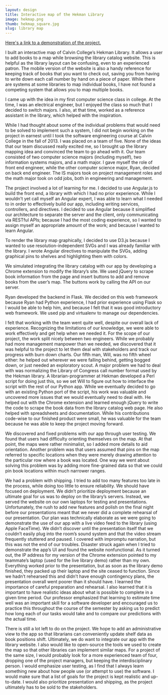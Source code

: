 ```yaml
---
layout: design
title: Interactive map of the Hekman Library
image: hekmap.png
thumb: hekmap_square.jpg
slug: library map
---
```

[Here's a link to a demonstration of the project.](http://hekmap.herokuapp.com/42)

I built an interactive map of Calvin College’s Hekman Library. It allows a user to add books to a map while browsing the library catalog website. This is helpful as the library layout can be confusing, even to an experienced patron. The mobile version of the website is also a handy reference for keeping track of books that you want to check out, saving you from having to write down each call number by hand on a piece of paper. While there are systems at some libraries to map individual books, I have not found a competing system that allows you to map multiple books.

I came up with the idea in my first computer science class in college. At the time, I was an electrical engineer, but I enjoyed the class so much that I decided to switch majors. I also, at that time, worked as a reference assistant in the library, which helped with the inspiration.

While I had thought about some of the individual problems that would need to be solved to implement such a system, I did not begin working on the project in earnest until I took the software engineering course at Calvin College in the fall of 2013. I was placed on a team of five. None of the ideas that our team discussed really excited me, so I brought up the library mapping idea and convinced the team to go ahead with it. Our team consisted of two computer science majors (including myself), two information systems majors, and a math major. I gave myself the role of front end engineer, while the other computer science major, Ryan, decided on back end engineer. The IS majors took on project management roles and the math major took on odd jobs, both in engineering and management.

The project involved a lot of learning for me. I decided to use Angular.js to build the front end, a library with which I had no prior experience. While I wouldn’t yet call myself an Angular expert, I was able to learn what I needed to in order to effectively build our app, including writing services, controllers, and directives. I decided to use Angular because it simplified our architecture to separate the server and the client, only communicating via RESTful APIs; because I had the most coding experience, so I wanted to assign myself an appropriate amount of the work; and because I wanted to learn Angular.

To render the library map graphically, I decided to use D3.js because I wanted to use resolution-independent SVGs and I was already familiar with the library. I wrote Angular directives to manipulate the SVGs, adding graphical pins to shelves and highlighting them with colors.

We simulated integrating the library catalog with our app by developing a Chrome extension to modify the library’s site. We used jQuery to scrape book information from the page and insert buttons to add and remove books from the user’s map. The buttons work by calling the API on our server.

Ryan developed the backend in Flask. We decided on this web framework because Ryan had Python experience, I had prior experience using Flask so I would be able to help him, and because I felt that it was good introductory web framework. We used pip and virtualenv to manage our dependencies.

I felt that working with the team went quite well, despite our overall lack of experience. Recognizing the limitations of our knowledge, we were able to work effectively and get help when we needed it. For the scope of our project, the work split nicely between two engineers. While we probably had more management manpower than we needed, we discovered that it was helpful to the project to let them deal with stakeholders and track our progress with burn down charts. Our fifth man, Will, was no fifth wheel either: he helped out wherever we were falling behind, getting bogged down, or just needed an exploratory scout. A major problem we had to deal with was normalizing the Library of Congress call number format used by the Hekman library. A librarian-programmer at Hekman developed a Perl script for doing just this, so we set Will to figure out how to interface the script with the rest of our Python app. While we eventually decided to go with an existing Python port of the script, his work was valuable and uncovered more issues that we would eventually need to deal with. He helped out with the Chrome extension and learned enough jQuery to write the code to scrape the book data from the library catalog web page. He also helped with spreadsheets and documentation. While his contributions code-wise to our finished product were small, he was valuable for the team because he was able to keep the project moving forward.

We discovered and fixed problems with our app through user testing. We found that users had difficulty orienting themselves on the map. At that point, the maps were rather minimalist, so I added more details to aid orientation. Another problem was that users assumed that pins on the map referred to specific locations when they were merely drawing attention to the particular row where a book was located. One way we went about solving this problem was by adding more fine-grained data so that we could pin book locations within much narrower ranges.

We had a problem with shipping. I tried to add too many features too late in the process, while doing too little to ensure reliability. We should have focused on deployment. We didn’t prioritize deployment because an ultimate goal for us was to deploy on the library’s servers. Instead, we served the website on our own laptops for testing and presentations. Unfortunately, the rush to add new features and polish on the final night before our presentations meant that we never did a complete rehearsal of our presentation. Our plan was technically elaborate as we were going to demonstrate the use of our app with a live video feed to the library (using Apple FaceTime). We didn’t discover until the presentation itself that we couldn’t easily plug into the room’s sound system and that the video stream frequently stuttered and paused. I covered with impromptu narration, but this was not the end of our troubles. Disaster struck again when I tried to demonstrate the app’s UI and found the website nonfunctional. As it turned out, the IP address for my version of the Chrome extension pointed to my teammate’s laptop (used for the live library demo) rather than my own. Everything worked prior to the presentation, but as soon as the library demo finished, they packed up their laptop and the site ceased to function. Since we hadn’t rehearsed this and didn’t have enough contingency plans, the presentation overall went poorer than it should have. I learned the importance of careful preparation and rehearsal. I also learned that it is important to have realistic ideas about what is possible to complete in a given time period. Our professor emphasized that learning to estimate time well was an important skill for a software developer and encouraged us to practice this throughout the course of the semester by asking us to predict how long each of our tasks would take and to compare our predictions with the actual time.

There is still a lot left to do on the project. We hope to add an administrative view to the app so that librarians can conveniently update shelf data as book positions shift. Ultimately, we do want to integrate our app with the library website. I also would like to open-source the tools we used to create the map so that other libraries can implement similar maps. For a project of the same size, I would probably look for a more experienced team of four, dropping one of the project managers, but keeping the interdisciplinary person. I would emphasize user testing, as I find that I always learn something new about how people use (or attempt to use) the software. I would make sure that a list of goals for the project is kept realistic and up-to-date. I would also prioritize presentation and shipping, as the project ultimately has to be sold to the stakeholders.
